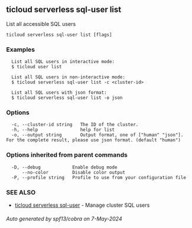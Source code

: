## ticloud serverless sql-user list

List all accessible SQL users

```
ticloud serverless sql-user list [flags]
```

### Examples

```
  List all SQL users in interactive mode:
  $ ticloud user list

  List all SQL users in non-interactive mode:
  $ ticloud serverless sql-user list -c <cluster-id>

  List all SQL users with json format:
  $ ticloud serverless sql-user list -o json
```

### Options

```
  -c, --cluster-id string   The ID of the cluster.
  -h, --help                help for list
  -o, --output string       Output format, one of ["human" "json"]. For the complete result, please use json format. (default "human")
```

### Options inherited from parent commands

```
  -D, --debug            Enable debug mode
      --no-color         Disable color output
  -P, --profile string   Profile to use from your configuration file
```

### SEE ALSO

* [ticloud serverless sql-user](ticloud_serverless_sql-user.md)	 - Manage cluster SQL users

###### Auto generated by spf13/cobra on 7-May-2024
